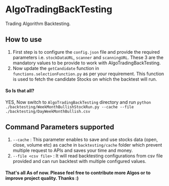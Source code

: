 # AlgoTradingBackTesting
Trading Algorithm Backtesting.

## How to use
1. First step is to configure the `config.json` file and provide the required parameters i.e. `stockDataURL`, `scanner` and `scanningURL`. These 3 are the mandatory values to be provide to work with AlgoTradingBackTesting.
2. Now update the `getCandidate` function in `functions.selectionFunction.py` as per your requirement. This function is used to fetch the candidate Stocks on which the backtest will run.

#### So Is that all?

YES, Now switch to `AlgoTradingBackTesting` directory and run `python ./backtesting/WeekMonthBullishStockRun.py --cache --file ./backtesting/DayWeekMonthBullish.csv`

## Command Parameters supported

1. `--cache` : This parameter enables to save and use stocks data (open, close, volume etc) as cache in `backtesting/cache` folder which prevent multiple request to APIs and saves your time and money.
2. `--file <csv file>` : It will read backtesting configurations from csv file provided and can run backtest with multiple configured values.

#### That's all As of now. Please feel free to contribute more Algos or to improve project quality. Thanks :)
